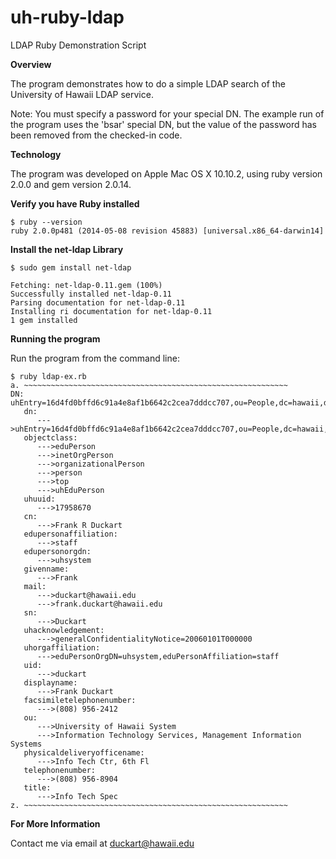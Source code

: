 uh-ruby-ldap
===========

LDAP Ruby Demonstration Script

**Overview**

The program demonstrates how to do a simple LDAP search
of the University of Hawaii LDAP service. 

Note: You must specify a password for your special DN.
The example run of the program uses the 'bsar' special DN,
but the value of the password has been removed from the 
checked-in code.

**Technology**

The program was developed on Apple Mac OS X 10.10.2,
using ruby version 2.0.0 and gem version 2.0.14.

**Verify you have Ruby installed**

	$ ruby --version
	ruby 2.0.0p481 (2014-05-08 revision 45883) [universal.x86_64-darwin14]

**Install the net-ldap Library**

	$ sudo gem install net-ldap

	Fetching: net-ldap-0.11.gem (100%)
	Successfully installed net-ldap-0.11
	Parsing documentation for net-ldap-0.11
	Installing ri documentation for net-ldap-0.11
	1 gem installed

**Running the program**

Run the program from the command line: 

    $ ruby ldap-ex.rb 
    a. ~~~~~~~~~~~~~~~~~~~~~~~~~~~~~~~~~~~~~~~~~~~~~~~~~~~~~~~~~~~
    DN: uhEntry=16d4fd0bffd6c91a4e8af1b6642c2cea7dddcc707,ou=People,dc=hawaii,dc=edu 
       dn:
          --->uhEntry=16d4fd0bffd6c91a4e8af1b6642c2cea7dddcc707,ou=People,dc=hawaii,dc=edu
       objectclass:
          --->eduPerson
          --->inetOrgPerson
          --->organizationalPerson
          --->person
          --->top
          --->uhEduPerson
       uhuuid:
          --->17958670
       cn:
          --->Frank R Duckart
       edupersonaffiliation:
          --->staff
       edupersonorgdn:
          --->uhsystem
       givenname:
          --->Frank
       mail:
          --->duckart@hawaii.edu
          --->frank.duckart@hawaii.edu
       sn:
          --->Duckart
       uhacknowledgement:
          --->generalConfidentialityNotice=20060101T000000
       uhorgaffiliation:
          --->eduPersonOrgDN=uhsystem,eduPersonAffiliation=staff
       uid:
          --->duckart
       displayname:
          --->Frank Duckart
       facsimiletelephonenumber:
          --->(808) 956-2412
       ou:
          --->University of Hawaii System
          --->Information Technology Services, Management Information Systems
       physicaldeliveryofficename:
          --->Info Tech Ctr, 6th Fl
       telephonenumber:
          --->(808) 956-8904
       title:
          --->Info Tech Spec
    z. ~~~~~~~~~~~~~~~~~~~~~~~~~~~~~~~~~~~~~~~~~~~~~~~~~~~~~~~~~~~

**For More Information**

Contact me via email at duckart@hawaii.edu

